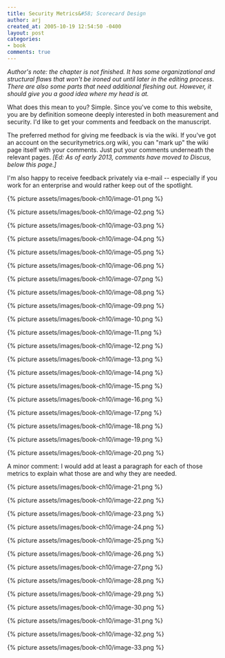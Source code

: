```yaml
---
title: Security Metrics&#58; Scorecard Design
author: arj
created_at: 2005-10-19 12:54:50 -0400
layout: post
categories:
- book
comments: true
---
```


_Author's note: the chapter is not finished. It has some organizational and structural flaws that won't be ironed out until later in the editing process. There are also some parts that need additional fleshing out. However, it should give you a good idea where my head is at._

What does this mean to you? Simple. Since you've come to this website, you are by definition someone deeply interested in both measurement and security. I'd like to get your comments and feedback on the manuscript.

The preferred method for giving me feedback is via the wiki. If you've got an account on the securitymetrics.org wiki, you can "mark up" the wiki page itself with your comments. Just put your comments underneath the relevant pages. _[Ed: As of early 2013, comments have moved to Discus, below this page.]_

I'm also happy to receive feedback privately via e-mail -- especially if you work for an enterprise and would rather keep out of the spotlight.

{% picture assets/images/book-ch10/image-01.png %}

{% picture assets/images/book-ch10/image-02.png %}

{% picture assets/images/book-ch10/image-03.png %}

{% picture assets/images/book-ch10/image-04.png %}

{% picture assets/images/book-ch10/image-05.png %}

{% picture assets/images/book-ch10/image-06.png %}

{% picture assets/images/book-ch10/image-07.png %}

{% picture assets/images/book-ch10/image-08.png %}

{% picture assets/images/book-ch10/image-09.png %}

{% picture assets/images/book-ch10/image-10.png %}

{% picture assets/images/book-ch10/image-11.png %}

{% picture assets/images/book-ch10/image-12.png %}

{% picture assets/images/book-ch10/image-13.png %}

{% picture assets/images/book-ch10/image-14.png %}

{% picture assets/images/book-ch10/image-15.png %}

{% picture assets/images/book-ch10/image-16.png %}

{% picture assets/images/book-ch10/image-17.png %}

{% picture assets/images/book-ch10/image-18.png %}

{% picture assets/images/book-ch10/image-19.png %}

{% picture assets/images/book-ch10/image-20.png %}

A minor comment: I would add at least a paragraph for each of those metrics to explain what those are and why they are needed.

{% picture assets/images/book-ch10/image-21.png %}

{% picture assets/images/book-ch10/image-22.png %}

{% picture assets/images/book-ch10/image-23.png %}

{% picture assets/images/book-ch10/image-24.png %}

{% picture assets/images/book-ch10/image-25.png %}

{% picture assets/images/book-ch10/image-26.png %}

{% picture assets/images/book-ch10/image-27.png %}

{% picture assets/images/book-ch10/image-28.png %}

{% picture assets/images/book-ch10/image-29.png %}

{% picture assets/images/book-ch10/image-30.png %}

{% picture assets/images/book-ch10/image-31.png %}

{% picture assets/images/book-ch10/image-32.png %}

{% picture assets/images/book-ch10/image-33.png %}

